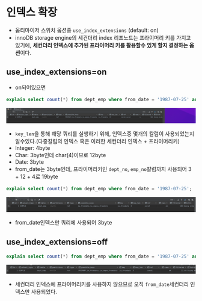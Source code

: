 # 인덱스 확장
- 옵티마이저 스위치 옵션중 `use_index_extensions` (default: on)
- innoDB storage engine의 세컨더리 index 리프노드는 프라이머리 키를 가지고 있기에, **세컨더리 인덱스에 추가된 프라이머리 키를 활용할수 있게 할지 결정하는 옵션**이다.

## use_index_extensions=on
- on되어있으면
```sql
explain select count(*) from dept_emp where from_date = '1987-07-25' and dept_no = 'd001';
```
![use_index_extensions_on1.png](images%2Fuse_index_extensions_on1.png)
- `key_len`을 통해 해당 쿼리를 실행하기 위해, 인덱스중 몇개의 칼럼이 사용되었는지 알수있다.(다중칼럼의 인덱스 혹은 이러한 세컨더리 인덱스 + 프라이머리키)
- Integer: 4byte
- Char: 3byte인데 char(4)이므로 12byte
- Date: 3byte
- from_date는 3byte인데, 프라이머리키인 `dept_no`, `emp_no`칼럼까지 사용되어 3 + 12 + 4로 19byte

```sql
explain select count(*) from dept_emp where from_date = '1987-07-25';
```
![use_index_extensions_on2.png](images%2Fuse_index_extensions_on2.png)
- from_date인덱스만 쿼리에 사용되어 3byte

## use_index_extensions=off
```sql
explain select count(*) from dept_emp where from_date = '1987-07-25' and dept_no = 'd001';
```
![no_use_index_extensions.png](images%2Fno_use_index_extensions.png)
- 세컨더리 인덱스에 프라이머리키를 사용하지 않으므로 오직 `from_date`세컨더리 인덱스만 사용되었다.